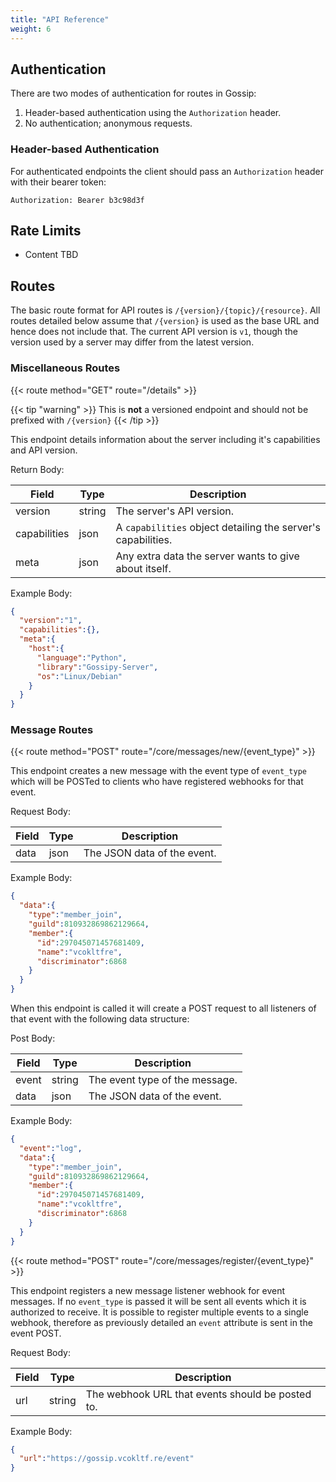 ```yaml
---
title: "API Reference"
weight: 6
---
```


## Authentication


There are two modes of authentication for routes in Gossip:

1) Header-based authentication using the `Authorization` header.
2) No authentication; anonymous requests.

### Header-based Authentication

For authenticated endpoints the client should pass an `Authorization` header with their bearer token:

```
Authorization: Bearer b3c98d3f
```

## Rate Limits

- Content TBD

## Routes

The basic route format for API routes is `/{version}/{topic}/{resource}`. All routes detailed below assume that `/{version}` is used as the base URL and hence does not include that. The current API version is `v1`, though the version used by a server may differ from the latest version.

### Miscellaneous Routes

{{< route method="GET" route="/details" >}}

{{< tip "warning" >}}
This is **not** a versioned endpoint and should not be prefixed with `/{version}`
{{< /tip >}}

This endpoint details information about the server including it's capabilities and API version.

Return Body:

| Field        | Type   | Description                                                  |
| ------------ | ------ | ------------------------------------------------------------ |
| version      | string | The server's API version.                                    |
| capabilities | json   | A `capabilities` object detailing the server's capabilities. |
| meta         | json   | Any extra data the server wants to give about itself.        |

Example Body:

```json
{
  "version":"1",
  "capabilities":{},
  "meta":{
    "host":{
      "language":"Python",
      "library":"Gossipy-Server",
      "os":"Linux/Debian"
    }
  }
}
```

### Message Routes

{{< route method="POST" route="/core/messages/new/{event_type}" >}}

This endpoint creates a new message with the event type of `event_type` which will be POSTed to clients who have registered webhooks for that event.

Request Body:

| Field | Type | Description                 |
| ----- | ---- | --------------------------- |
| data  | json | The JSON data of the event. |

Example Body:

```json
{
  "data":{
    "type":"member_join",
    "guild":810932869862129664,
    "member":{
      "id":297045071457681409,
      "name":"vcokltfre",
      "discriminator":6868
    }
  }
}
```

When this endpoint is called it will create a POST request to all listeners of that event with the following data structure:

Post Body:

| Field | Type   | Description                    |
| ----- | ------ | ------------------------------ |
| event | string | The event type of the message. |
| data  | json   | The JSON data of the event.    |

Example Body:

```json
{
  "event":"log",
  "data":{
    "type":"member_join",
    "guild":810932869862129664,
    "member":{
      "id":297045071457681409,
      "name":"vcokltfre",
      "discriminator":6868
    }
  }
}
```

{{< route method="POST" route="/core/messages/register/{event_type}" >}}

This endpoint registers a new message listener webhook for event messages. If no `event_type` is passed it will be sent all events which it is authorized to receive. It is possible to register multiple events to a single webhook, therefore as previously detailed an `event` attribute is sent in the event POST.

Request Body:

| Field | Type   | Description                                      |
| ----- | ------ | ------------------------------------------------ |
| url   | string | The webhook URL that events should be posted to. |

Example Body:

```json
{
  "url":"https://gossip.vcokltf.re/event"
}
```
